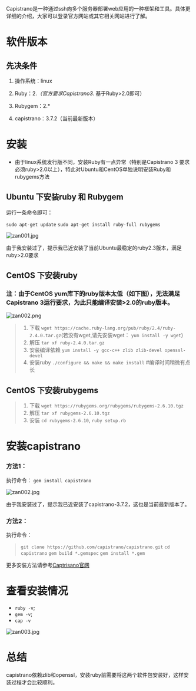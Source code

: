Capistrano是一种通过ssh向多个服务器部署web应用的一种框架和工具。具体更详细的介绍，大家可以登录官方网站或其它相关网站进行了解。

# 软件版本

## 先决条件

1. 操作系统：linux

2. Ruby：2.*（官方要求Capistrano3.* 基于Ruby>2.0即可）

3. Rubygem：2.*

4. capistrano：3.7.2（当前最新版本）

# 安装
- 由于linux系统发行版不同，安装Ruby有一点异常（特别是Capistrano 3 要求必须ruby>2.0以上），特此对Ubuntu和CentOS单独说明安装Ruby和rubygems方法

## Ubuntu 下安装ruby 和 Rubygem

运行一条命令即可：

`sudo apt-get update`
`sudo apt-get install ruby-full rubygems `

![zan001.jpg][1]

由于我安装过了，提示我已近安装了当前Ubuntu最稳定的ruby2.3版本，满足ruby>2.0要求


## CentOS 下安装ruby

### 注：由于CentOS yum库下的ruby版本太低（如下图），无法满足Capistrano 3运行要求，为此只能编译安装>2.0的ruby版本。
![zan002.png][2]

> 1. 下载 `wget https://cache.ruby-lang.org/pub/ruby/2.4/ruby-2.4.0.tar.gz`(若没有wget,请先安装wget：
> `yum install -y wget`)
> 2. 解压 `tar xf ruby-2.4.0.tar.gz`
> 3. 安装编译依赖 `yum install -y gcc-c++ zlib zlib-devel openssl-devel`
> 4. 安装ruby `./configure && make && make install`	#编译时间稍微有点长

## CentOS 下安装rubygems


> 1. 下载 `wget https://rubygems.org/rubygems/rubygems-2.6.10.tgz`
> 2. 解压 `tar xf rubygems-2.6.10.tgz`
> 3. 安装 `cd rubygems-2.6.10`, `ruby setup.rb`


# 安装capistrano

### 方法1：
执行命令：
`gem install capistrano`

![zan002.jpg][3]

由于我安装过了，提示我已近安装了capistrano-3.7.2，这也是当前最新版本了。

### 方法2：
执行命令：

> `git clone https://github.com/capistrano/capistrano.git` 
> `cd capistrano`
> `gem build *.gemspec` 
> `gem install *.gem`

更多安装方法请参考[Captrisano官网][4]

# 查看安装情况

- `ruby -v`;
- `gem -v`;
- `cap -v`

![zan003.jpg][5]

# 总结

capistrano依赖zlib和openssl，安装ruby前需要将这两个软件包安装好，这样安装过程才会比较顺利。

  [1]: https://github.com/ShaoZeMing/capistrano3-doc/tree/master/img74100548.jpg
  [2]: http://blog.4d4k.com/usr/uploads/2017/02/2471742994.png
  [3]: http://blog.4d4k.com/usr/uploads/2017/02/2134425200.jpg
  [4]: http://capistranorb.com/documentation/getting-started/installation/
  [5]: http://blog.4d4k.com/usr/uploads/2017/02/3324363127.jpg
